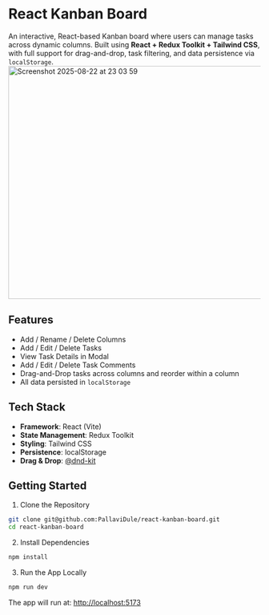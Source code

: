 # React Kanban Board

An interactive, React-based Kanban board where users can manage tasks across dynamic columns. Built using **React + Redux Toolkit + Tailwind CSS**, with full support for drag-and-drop, task filtering, and data persistence via `localStorage`.
<img width="1202" height="465" alt="Screenshot 2025-08-22 at 23 03 59" src="https://github.com/user-attachments/assets/ea010c0d-6d40-4540-b25e-a235a7c68093" />

## Features

- Add / Rename / Delete Columns
- Add / Edit / Delete Tasks
- View Task Details in Modal
- Add / Edit / Delete Task Comments
- Drag-and-Drop tasks across columns and reorder within a column
- All data persisted in `localStorage`

## Tech Stack

- **Framework**: React (Vite)
- **State Management**: Redux Toolkit
- **Styling**: Tailwind CSS
- **Persistence**: localStorage
- **Drag & Drop**: [@dnd-kit](https://github.com/clauderic/dnd-kit)

## Getting Started

1. Clone the Repository 
  ```bash
  git clone git@github.com:PallaviDule/react-kanban-board.git
  cd react-kanban-board
  ```
2. Install Dependencies
  ```bash
  npm install
  ```

3. Run the App Locally    
  ```bash
  npm run dev
  ```

The app will run at: [http://localhost:5173](http://localhost:5173)
